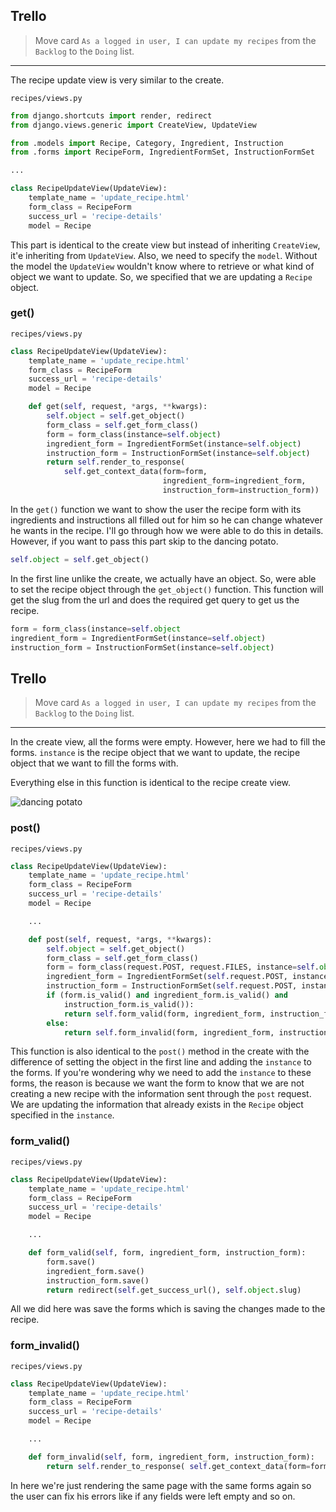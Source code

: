 ## Trello
> Move card `As a logged in user, I can update my recipes` from the `Backlog` to the `Doing` list.
___


The recipe update view is very similar to the create.

`recipes/views.py`
```py
from django.shortcuts import render, redirect
from django.views.generic import CreateView, UpdateView

from .models import Recipe, Category, Ingredient, Instruction
from .forms import RecipeForm, IngredientFormSet, InstructionFormSet

...

class RecipeUpdateView(UpdateView):
	template_name = 'update_recipe.html'
	form_class = RecipeForm
	success_url = 'recipe-details'
	model = Recipe
```

This part is identical to the create view but instead of inheriting `CreateView`, it'e inheriting from `UpdateView`. Also, we need to specify the `model`. Without the model the `UpdateView` wouldn't know where to retrieve or what kind of object we want to update. So, we specified that we are updating a `Recipe` object.


### get()

`recipes/views.py`
```py
class RecipeUpdateView(UpdateView):
	template_name = 'update_recipe.html'
	form_class = RecipeForm
	success_url = 'recipe-details'
	model = Recipe

	def get(self, request, *args, **kwargs):
		self.object = self.get_object()
		form_class = self.get_form_class()
		form = form_class(instance=self.object)
		ingredient_form = IngredientFormSet(instance=self.object)
		instruction_form = InstructionFormSet(instance=self.object)
		return self.render_to_response(
			self.get_context_data(form=form,
								  ingredient_form=ingredient_form,
								  instruction_form=instruction_form))
```

In the `get()` function we want to show the user the recipe form with its ingredients and instructions all filled out for him so he can change whatever he wants in the recipe. I'll go through how we were able to do this in details. However, if you want to pass this part skip to the dancing potato.

```py
self.object = self.get_object()
```
In the first line unlike the create, we actually have an object. So, were able to set the recipe object through the `get_object()` function. This function will get the slug from the url and does the required get query to get us the recipe.


```py
form = form_class(instance=self.object
ingredient_form = IngredientFormSet(instance=self.object)
instruction_form = InstructionFormSet(instance=self.object)
```

## Trello
> Move card `As a logged in user, I can update my recipes` from the `Backlog` to the `Doing` list.
___

In the create view, all the forms were empty. However, here we had to fill the forms. `instance` is the recipe object that we want to update, the recipe object that we want to fill the forms with.

Everything else in this function is identical to the recipe create view.

![dancing potato](https://media1.tenor.com/images/61497871ab091f01703a3f1a624fb3c4/tenor.gif?itemid=11684043)


### post()


`recipes/views.py`
```py
class RecipeUpdateView(UpdateView):
	template_name = 'update_recipe.html'
	form_class = RecipeForm
	success_url = 'recipe-details'
	model = Recipe

	...

	def post(self, request, *args, **kwargs):
		self.object = self.get_object()
		form_class = self.get_form_class()
		form = form_class(request.POST, request.FILES, instance=self.object)
		ingredient_form = IngredientFormSet(self.request.POST, instance=self.object)
		instruction_form = InstructionFormSet(self.request.POST, instance=self.object)
		if (form.is_valid() and ingredient_form.is_valid() and
			instruction_form.is_valid()):
			return self.form_valid(form, ingredient_form, instruction_form)
		else:
			return self.form_invalid(form, ingredient_form, instruction_form)
```

This function is also identical to the `post()` method in the create with the difference of setting the object in the first line and adding the `instance` to the forms. If you're wondering why we need to add the `instance` to these forms, the reason is because we want the form to know that we are not creating a new recipe with the information sent through the `post` request. We are updating the information that already exists in the `Recipe` object specified in the `instance`.


### form_valid()

`recipes/views.py`
```py
class RecipeUpdateView(UpdateView):
	template_name = 'update_recipe.html'
	form_class = RecipeForm
	success_url = 'recipe-details'
	model = Recipe

	...

	def form_valid(self, form, ingredient_form, instruction_form):
		form.save()
		ingredient_form.save()
		instruction_form.save()
		return redirect(self.get_success_url(), self.object.slug)
```

All we did here was save the forms which is saving the changes made to the recipe.

### form_invalid()

`recipes/views.py`
```py
class RecipeUpdateView(UpdateView):
	template_name = 'update_recipe.html'
	form_class = RecipeForm
	success_url = 'recipe-details'
	model = Recipe

	...

	def form_invalid(self, form, ingredient_form, instruction_form):
		return self.render_to_response( self.get_context_data(form=form, ingredient_form=ingredient_form, instruction_form=instruction_form))
``` 

In here we're just rendering the same page with the same forms again so the user can fix his errors like if any fields were left empty and so on.
